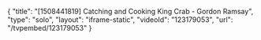 {
    "title": "[1508441819] Catching and Cooking King Crab - Gordon Ramsay",
    "type": "solo",
    "layout": "iframe-static",
    "videoId": "123179053",
    "url": "\/tvpembed\/123179053"
}